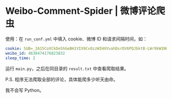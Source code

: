 # Weibo-Comment-Spider | 微博评论爬虫

使用：在 ```run_conf.yml``` 中填入 cookie、微博 ID 和请求间隔时间，如：

```yaml
cookie: SUB=_2A15CoXCkDeShGeBH1VIX9CvOzzWIHXVvahDsrDV6PQJbktB-LWr9kW1NQdsubYi0LlDld_xjhJXwmehWhRUD6MNY;
weibo_id: 4638474176823832
sleep_time: 2
```

运行 ```main.py```，之后在同目录的 ```result.txt``` 中查看爬取结果。

P.S. 程序无法爬取全部的评论，具体能爬多少听天由命。

我不会写 Python。
